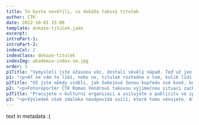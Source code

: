 ```yaml
---
title: To byste nevěřili, co dokáže takový titulek
author: CTK
date: 2012-10-01 15:00
template: dokaze-titulek.jade
excerpt: 
introPart-1: 
introPart-2: 
indexCol: 2
indexClass: dokaze-titulek
indexImg: akademie-index-sm.jpg
order: 5
p1Title: "Vymysleli jste úžasnou věc, dostali skvělý nápad. Teď už jen maličkost – vyslat to do světa."
p1: "<p>Ať se vám to líbí, nebo ne, titulek rozhodne o tom, kolik lidí se o vaší skvělé věci dozví. Titulek si přečte 8 lidí z 10. To, co je pod titulkem, dva. Na titulku hodně záleží. Dobrý titulek je magnet. Přitáhne. Špatný titulek má opačný efekt.</p> <p>Jak poznáte dobrý a špatný titulek? A jaké zásady platí při psaní titulku? Na tyto otázky odpovídá nový kurz Akademie ČTK <strong>Souboj s titulkem: Jak nezabít zprávu.</strong> Je určen všem, kdo chtějí, aby si jejich článek vůbec někdo přečetl – od pracovníků v PR a marketingu až po copywritery a  blogery.</p>"
p2Title: "Už jste někdy viděli, jak žokejové ženou kupředu své koně, když hustě sněží? To se člověku jen tak nepoštěstí."
p2: "<p>Fotoreportér ČTK Roman Vondrouš takovou výjimečnou situaci zachytil. Jak by ne, když koně jsou jeho životní láska. Za sérii fotografií z dostihového prostředí získal před dvěma lety  v soutěži World Press Photo v kategorii sport první cenu. A umí fotografovat nejenom koně a sport, jak to dokládá řada jiných prestižních ocenění, která získal.</p> <p>Máte také chuť hledat ve výtvarné fotografii nové postupy? Chcete skrz hledáček fotoaparátu zachytit víc než jen všední záznam reality? Pak je kurz <strong>Kreativní fotografie s Romanem Vondroušem</strong> pro vás jako stvořený.</p>"
p3Title: "Pracujete v kulturní organizaci a usilujete o publicitu ve zpravodajství."
p3: "<p>Výsledek však zdaleka neodpovídá úsilí, které tomu věnujete. Ať děláte, co děláte…Jak je to možné, říkáte si?</p><p>Důvodem bývá malá znalost mediálních postupů, ignorování formálních náležitostí, používání otřepaných frází, odborného stylu či umělecké hantýrky. Neschopnost předestřít téma takovým způsobem, aby média zaujalo.</p> <p><strong>Mediální propagace kultury a umění</strong> je třetí letošní novinkou Akademie ČTK. Lektorem je zkušený novinář a odborník na vztahy s médii Jan Tomandl, který v Akademii vede také kurz Krizová komunikace.</p>"
---
```


text in metadata :(